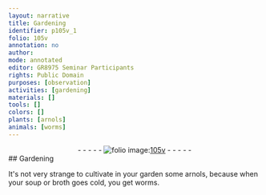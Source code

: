 ```yaml
---
layout: narrative
title: Gardening
identifier: p105v_1
folio: 105v
annotation: no
author:
mode: annotated
editor: GR8975 Seminar Participants
rights: Public Domain
purposes: [observation]
activities: [gardening]
materials: []
tools: []
colors: []
plants: [arnols]
animals: [worms]
---
```


 <div class="folio" align="center">- - - - - <a href="http://gallica.bnf.fr/ark:/12148/btv1b10500001g/f216.image" target="_blank"><img src="https://cu-mkp.github.io/GR8975-edition/assets/photo-icon.png" alt="folio image: " style="display:inline-block; margin-bottom:-3px;"/>105v</a> - - - - - </div>  
## Gardening

 
<span class="activity"></span>It's not very strange to cultivate in your garden some <span class="plant">arnols</span>, because when your soup or broth goes cold, you get <span class="animal">worms</span>.
 